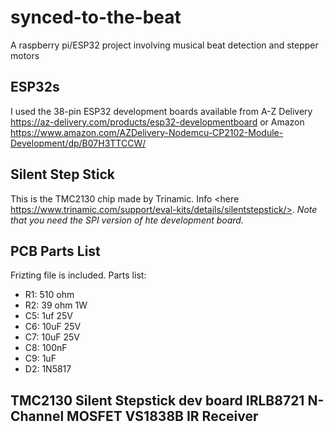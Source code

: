 # synced-to-the-beat
A raspberry pi/ESP32 project involving musical beat detection and stepper motors

## ESP32s
I used the 38-pin ESP32 development boards available from A-Z Delivery <https://az-delivery.com/products/esp32-developmentboard> or Amazon <https://www.amazon.com/AZDelivery-Nodemcu-CP2102-Module-Development/dp/B07H3TTCCW/>

## Silent Step Stick
This is the TMC2130 chip made by Trinamic. Info <here https://www.trinamic.com/support/eval-kits/details/silentstepstick/>. _Note that you need the SPI version of hte development board._

## PCB Parts List
Frizting file is included. Parts list:
- R1: 510 ohm
- R2: 39 ohm  1W
- C5: 1uf 25V
- C6: 10uF 25V
- C7: 10uF 25V
- C8: 100nF
- C9: 1uF
- D2: 1N5817

TMC2130 Silent Stepstick dev board
IRLB8721 N-Channel MOSFET
VS1838B IR Receiver
- 
